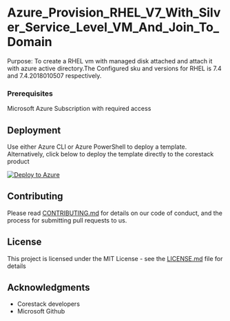 
# Azure_Provision_RHEL_V7_With_Silver_Service_Level_VM_And_Join_To_Domain

Purpose: To create a RHEL vm with managed disk attached and attach it with azure active directory.The Configured sku and versions for RHEL is 7.4 and 7.4.2018010507 respectively.

### Prerequisites

Microsoft Azure Subscription with required access

## Deployment

Use either Azure CLI or Azure PowerShell to deploy a template. Alternatively, click below to deploy the template directly to the corestack product 

[![Deploy to Azure](https://docs.corestack.io/wp-content/uploads/2019/09/deploy-to-corestack.svg)](http://sandbox.corestack.io/heatstack/templates?repositories=github&external_redirect=true&name=Azure_Provision_RHEL_V7_With_Silver_Service_Level_VM_And_Join_To_Domain&url=https://raw.githubusercontent.com/corestacklabs/Templates/master/arm/Azure_Provision_RHEL_V7_With_Silver_Service_Level_VM_And_Join_To_Domain/Azure_Provision_RHEL_V7_With_Silver_Service_Level_VM_And_Join_To_Domain_content.json&engine=arm&type[0]=Cloud&classification[0]=Provisioning&services[0]=Azure&scope=tenant#/mytemplates)

## Contributing

Please read [CONTRIBUTING.md](https://gist.github.com/karthick-kk/30e4fd3f279492b4f040d5cd569d21d0) for details on our code of conduct, and the process for submitting pull requests to us.

## License

This project is licensed under the MIT License - see the [LICENSE.md](LICENSE.md) file for details

## Acknowledgments

* Corestack developers
* Microsoft Github

